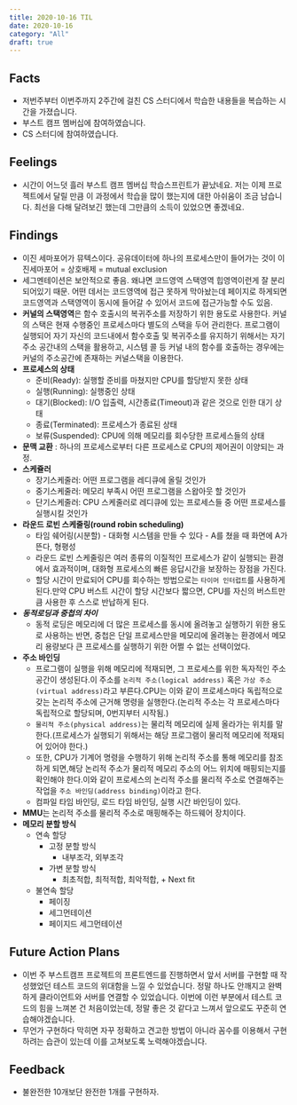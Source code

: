 ```yaml
---
title: 2020-10-16 TIL
date: 2020-10-16
category: "All"
draft: true
---
```


## Facts

- 저번주부터 이번주까지 2주간에 걸친 CS 스터디에서 학습한 내용들을 복습하는 시간을 가졌습니다.
- 부스트 캠프 멤버십에 참여하였습니다.
- CS 스터디에 참여하였습니다.

## Feelings

- 시간이 어느덧 흘러 부스트 캠프 멤버십 학습스프린트가 끝났네요. 저는 이제 프로젝트에서 달릴 만큼 이 과정에서 학습을 많이 했는지에 대한 아쉬움이 조금 남습니다. 최선을 다해 달려보긴 했는데 그만큼의 소득이 있었으면 좋겠네요.

## Findings

- 이진 세마포어가 뮤텍스이다. 공유데이터에 하나의 프로세스만이 들어가는 것이 이진세마포어 = 상호배제 = mutual exclusion
- 세그멘테이션은 보안적으로 좋음. 왜냐면 코드영역 스택영역 힙영역이런게 잘 분리되어있기 때문. 어떤 데서는 코드영역에 접근 못하게 막아놨는데 페이지로 하게되면 코드영역과 스택영역이 동시에 들어갈 수 있어서 코드에 접근가능할 수도 있음.
- **커널의 스택영역**은 함수 호출시의 복귀주소를 저장하기 위한 용도로 사용한다. 커널의 스택은 현재 수행중인 프로세스마다 별도의 스택을 두어 관리한다. 프로그램이 실행되어 자기 자신의 코드내에서 함수호출 및 복귀주소를 유지하기 위해서는 자기주소 공간내의 스택을 활용하고, 시스템 콜 등 커널 내의 함수를 호출하는 경우에는 커널의 주소공간에 존재하는 커널스택을 이용한다.
- **프로세스의 상태**
    - 준비(Ready): 실행할 준비를 마쳤지만 CPU를 할당받지 못한 상태
    - 실행(Running): 실행중인 상태
    - 대기(Blocked): I/O 입출력, 시간종료(Timeout)과 같은 것으로 인한 대기 상태
    - 종료(Terminated): 프로세스가 종료된 상태
    - 보류(Suspended): CPU에 의해 메모리를 회수당한 프로세스들의 상태
- **문맥 교환** : 하나의 프로세스로부터 다른 프로세스로 CPU의 제어권이 이양되는 과정.
- **스케쥴러**
    - 장기스케줄러: 어떤 프로그램을 레디큐에 올릴 것인가
    - 중기스케줄러: 메모리 부족시 어떤 프로그램을 스왑아웃 할 것인가
    - 단기스케줄러: CPU 스케줄러로 레디큐에 있는 프로세스들 중 어떤 프로세스를 실행시킬 것인가
- **라운드 로빈 스케줄링(round robin scheduling)**
    - 타임 쉐어링(시분할) - 대화형 시스템을 만들 수 있다 - A를 쳤을 때 화면에 A가 뜬다, 형평성
    - 라운드 로빈 스케줄링은 여러 종류의 이질적인 프로세스가 같이 실행되는 환경에서 효과적이며, 대화형 프로세스의 빠른 응답시간을 보장하는 장점을 가진다.
    - 할당 시간이 만료되어 CPU를 회수하는 방법으로는 `타이머 인터럽트`를 사용하게 된다.만약 CPU 버스트 시간이 할당 시간보다 짧으면, CPU를 자신의 버스트만큼 사용한 후 스스로 반납하게 된다.
- ***동적로딩과 중첩의 차이***
    - 동적 로딩은 메모리에 더 많은 프로세스를 동시에 올려놓고 실행하기 위한 용도로 사용하는 반면, 중첩은 단일 프로세스만을 메모리에 올려놓는 환경에서 메모리 용량보다 큰 프로세스를 실행하기 위한 어쩔 수 없는 선택이었다.
- **주소 바인딩**
    - 프로그램이 실행을 위해 메모리에 적재되면, 그 프로세스를 위한 독자적인 주소 공간이 생성된다.이 주소를 `논리적 주소(logical address)` 혹은 `가상 주소(virtual address)`라고 부른다.CPU는 이와 같이 프로세스마다 독립적으로 갖는 논리적 주소에 근거해 명령을 실행한다.(논리적 주소는 각 프로세스마다 독립적으로 할당되며, 0번지부터 시작됨.)
    - `물리적 주소(physical address)`는 물리적 메모리에 실제 올라가는 위치를 말한다.(프로세스가 실행되기 위해서는 해당 프로그램이 물리적 메모리에 적재되어 있어야 한다.)
    - 또한, CPU가 기계어 명령을 수행하기 위해 논리적 주소를 통해 메모리를 참조하게 되면,해당 논리적 주소가 물리적 메모리 주소의 어느 위치에 매핑되는지를 확인해야 한다.이와 같이 프로세스의 논리적 주소를 물리적 주소로 연결해주는 작업을 `주소 바인딩(address binding)`이라고 한다.
    - 컴파일 타임 바인딩, 로드 타임 바인딩, 실행 시간 바인딩이 있다.
- **MMU**는 논리적 주소를 물리적 주소로 매핑해주는 하드웨어 장치이다.
- **메모리 분할 방식**
    - 연속 할당
        - 고정 분할 방식
            - 내부조각, 외부조각
        - 가변 분할 방식
            - 최초적합, 최적적합, 최악적합, + Next fit
    - 불연속 할당
        - 페이징
        - 세그먼테이션
        - 페이지드 세그먼테이션

## Future Action Plans

- 이번 주 부스트캠프 프로젝트의 프론트엔드를 진행하면서 앞서 서버를 구현할 때 작성했었던 테스트 코드의 위대함을 느낄 수 있었습니다. 정말 하나도 안깨지고 완벽하게 클라이언트와 서버를 연결할 수 있었습니다. 이번에 이런 부분에서 테스트 코드의 힘을 느껴본 건 처음이었는데, 정말 좋은 것 같다고 느껴서 앞으로도 꾸준히 연습해야겠습니다.
- 무언가 구현하다 막히면 자꾸 정확하고 견고한 방법이 아니라 꼼수를 이용해서 구현하려는 습관이 있는데 이를 고쳐보도록 노력해야겠습니다.

## Feedback

- 불완전한 10개보단 완전한 1개를 구현하자.
